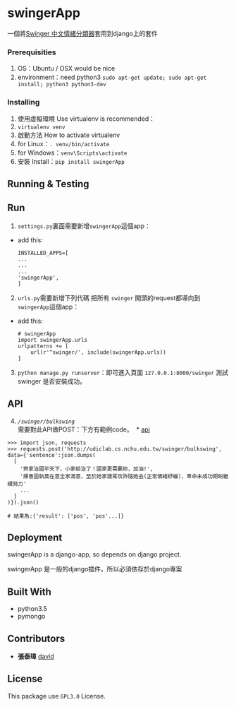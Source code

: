 # swingerApp

一個將[Swinger 中文情緒分類器](https://github.com/UDICatNCHU/swinger)套用到django上的套件

### Prerequisities

1. OS：Ubuntu / OSX would be nice
2. environment：need python3 `sudo apt-get update; sudo apt-get install; python3 python3-dev`

### Installing

1. 使用虛擬環境 Use virtualenv is recommended：
  1. `virtualenv venv`
2. 啟動方法 How to activate virtualenv
  1. for Linux：`. venv/bin/activate`
  2. for Windows：`venv\Scripts\activate`
3. 安裝 Install：`pip install swingerApp`

## Running & Testing

## Run

1. `settings.py`裏面需要新增`swingerApp`這個app：

  - add this:

    ```
    INSTALLED_APPS=[
    ...
    ...
    ...
    'swingerApp',
    ]
    ```

2. `urls.py`需要新增下列代碼 把所有 `swinger` 開頭的request都導向到`swingerApp`這個app：

  - add this:

    ```
    # swingerApp
    import swingerApp.urls
    urlpatterns += [
        url(r'^swinger/', include(swingerApp.urls))
    ]
    ```

3. `python manage.py runserver`：即可進入頁面 `127.0.0.1:8000/swinger` 測試 swinger 是否安裝成功。

## API

4. *`/swinger/bulkswing`*  
 需要對此API做POST：下方有範例code。
  * [api](https://github.com/UDICatNCHU/swinger/#api)

  ```
  >>> import json, requests
  >>> requests.post('http://udiclab.cs.nchu.edu.tw/swinger/bulkswing', data={'sentence':json.dumps(
    [
      '齊家治國平天下，小家給治了！國家更需要妳，加油!',
      '擇善固執莫在意全家滿意，至於她家謾駡攻許隨她去(正常情緒紓緩)，革命未成功期盼繼續努力'
      ...
    ]
  )}).json()

  # 結果為:{'result': ['pos', 'pos'...]}
  ```


## Deployment

swingerApp is a django-app, so depends on django project.

swingerApp 是一般的django插件，所以必須依存於django專案

## Built With

* python3.5
* pymongo

## Contributors

* **張泰瑋** [david](https://github.com/david30907d)

## License

This package use `GPL3.0` License.